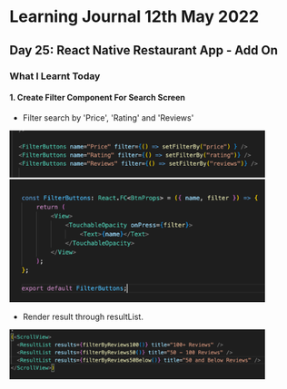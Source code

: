 <h1>Learning Journal 12th May 2022</h1>
<h2>Day 25: React Native Restaurant App - Add On</h2>
<h3>What I Learnt Today</h3>
<h4>1. Create Filter Component For Search Screen</h4>
<ul>
  <li>Filter search by 'Price', 'Rating' and 'Reviews'</li>
</ul>
<img src="https://github.com/janson-gan/react-native-training/blob/main/images/Screenshot%202022-05-12%20at%207.59.49%20PM.png" width="450" />
<img src="https://github.com/janson-gan/react-native-training/blob/main/images/Screenshot%202022-05-12%20at%208.00.24%20PM.png" width="450" />
<ul>
  <li>Render result through resultList.</li>
  </ul>
<img src="https://github.com/janson-gan/react-native-training/blob/main/images/Screenshot%202022-05-12%20at%208.09.40%20PM.png" width="450" />

